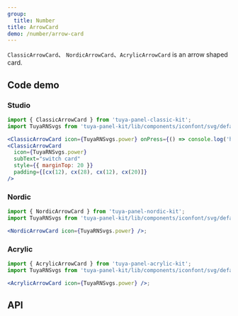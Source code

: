 ```yaml
---
group:
  title: Number
title: ArrowCard
demo: /number/arrow-card
---
```


<Desc>

`ClassicArrowCard`、 `NordicArrowCard`、`AcrylicArrowCard` is an arrow shaped card.

</Desc>

## Code demo

### Studio

```jsx
import { ClassicArrowCard } from 'tuya-panel-classic-kit';
import TuyaRNSvgs from 'tuya-panel-kit/lib/components/iconfont/svg/defaultSvg';

<ClassicArrowCard icon={TuyaRNSvgs.power} onPress={() => console.log('hhhhhh')} />
<ClassicArrowCard
  icon={TuyaRNSvgs.power}
  subText="switch card"
  style={{ marginTop: 20 }}
  padding={[cx(12), cx(28), cx(12), cx(20)]}
/>
```

### Nordic

```jsx
import { NordicArrowCard } from 'tuya-panel-nordic-kit';
import TuyaRNSvgs from 'tuya-panel-kit/lib/components/iconfont/svg/defaultSvg';

<NordicArrowCard icon={TuyaRNSvgs.power} />;
```

### Acrylic

```jsx
import { AcrylicArrowCard } from 'tuya-panel-acrylic-kit';
import TuyaRNSvgs from 'tuya-panel-kit/lib/components/iconfont/svg/defaultSvg';

<AcrylicArrowCard icon={TuyaRNSvgs.power} />;
```

## API
